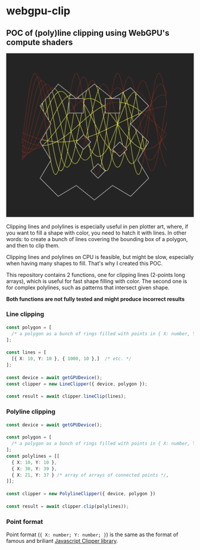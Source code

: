# webgpu-clip

## POC of (poly)line clipping using WebGPU's compute shaders

![Demo image](public/demo.png "Title")

Clipping lines and polylines is especially useful in pen plotter art, where, if you want to fill a shape with color, you need to hatch it with lines. In other words: to create a bunch of lines covering the bounding box of a polygon, and then to clip them.

Clipping lines and polylines on CPU is feasible, but might be slow, especially when having many shapes to fill. That's why I created this POC.

This repository contains 2 functions, one for clipping lines (2-points long arrays), which is useful for fast shape filling with color. The second one is for complex polylines, such as patterns that intersect given shape.

**Both functions are not fully tested and might produce incorrect results**

### Line clipping

```ts
const polygon = [
  /* a polygon as a bunch of rings filled with points in { X: number, Y: number } format */
];

const lines = [
  [{ X: 10, Y: 10 }, { 1000, 10 },]  /* etc. */
];

const device = await getGPUDevice();
const clipper = new LineClipper({ device, polygon });

const result = await clipper.lineClip(lines);
```

### Polyline clipping

```ts
const device = await getGPUDevice();

const polygon = [
  /* a polygon as a bunch of rings filled with points in { X: number, Y: number } format */
];
const polylines = [[
  { X: 10, Y: 10 },
  { X: 30, Y: 39 },
  { X: 21, Y: 37 } /* array of arrays of connected points */,
]];

const clipper = new PolylineClipper({ device, polygon })

const result = await clipper.clip(polylines));
```

### Point format

Point format (`{ X: number; Y: number; }`) is the same as the format of famous and briliant [Javascript Clipper library](https://sourceforge.net/p/jsclipper/wiki/documentation/).
